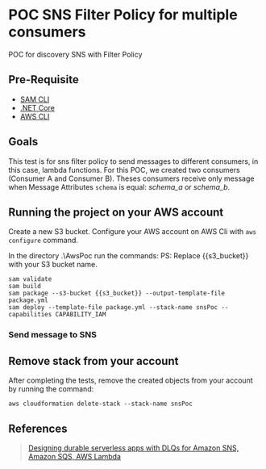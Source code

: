 # POC SNS Filter Policy for multiple consumers

POC for discovery SNS with Filter Policy

## Pre-Requisite

* [SAM CLI](https://docs.aws.amazon.com/serverless-application-model/latest/developerguide/serverless-sam-cli-install.html)
* [.NET Core](https://www.microsoft.com/net/download)
* [AWS CLI](https://aws.amazon.com/cli/)

## Goals

This test is for sns filter policy to send messages to different consumers, in this case, lambda functions.
For this POC, we created two consumers (Consumer A and Consumer B). Theses consumers receive only message when Message Attributes 
`schema` is equal: *schema_a* or *schema_b*.

## Running the project on your AWS account

Create a new S3 bucket.
Configure your AWS account on AWS Cli with `aws configure` command.

In the directory .\AwsPoc run the commands:
PS: Replace {{s3_bucket}} with your S3 bucket name.

```
sam validate
sam build
sam package --s3-bucket {{s3_bucket}} --output-template-file package.yml
sam deploy --template-file package.yml --stack-name snsPoc --capabilities CAPABILITY_IAM
```

### Send message to SNS


## Remove stack from your account

After completing the tests, remove the created objects from your account by running the command:
```
aws cloudformation delete-stack --stack-name snsPoc
```

## References
> [Designing durable serverless apps with DLQs for Amazon SNS, Amazon SQS, AWS Lambda](https://aws.amazon.com/blogs/compute/designing-durable-serverless-apps-with-dlqs-for-amazon-sns-amazon-sqs-aws-lambda/)